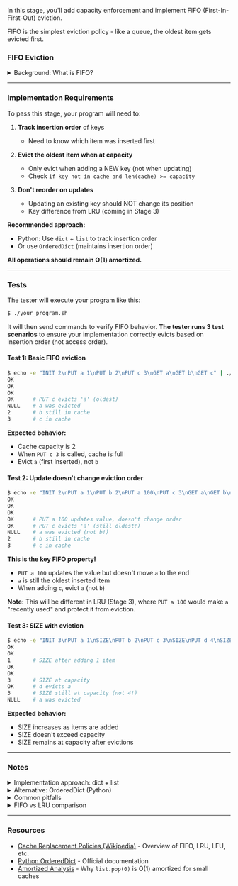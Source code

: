 In this stage, you'll add capacity enforcement and implement FIFO (First-In-First-Out) eviction.

FIFO is the simplest eviction policy - like a queue, the oldest item gets evicted first.

### FIFO Eviction

<details>
<summary>Background: What is FIFO?</summary>

**FIFO (First-In-First-Out)** evicts the oldest inserted item when the cache is full.

```
Cache capacity: 2

PUT a 1  →  {a:1}
PUT b 2  →  {a:1, b:2}         (full)
PUT c 3  →  {b:2, c:3}         (evicts 'a', oldest)
GET b    →  2
PUT d 4  →  {c:3, d:4}         (evicts 'b', oldest)
```

**Key property:** Eviction order is based on **insertion time**, not access time.

**FIFO vs LRU preview:**

| Policy | Evicts | Tracks | Use case |
|--------|--------|--------|----------|
| **FIFO** (this stage) | Oldest inserted | Insertion order | Simple caches, predictable eviction |
| **LRU** (Stage 3) | Least recently used | Access order | Production caches (Redis, browsers) |

**Important:** In FIFO, updating an existing key does NOT change its position in the eviction queue.

```
PUT a 1  →  {a:1}
PUT b 2  →  {a:1, b:2}
PUT a 100 → {a:100, b:2}       ('a' updated but still oldest)
PUT c 3  →  {b:2, c:3}         (evicts 'a', not 'b')
```

</details>

---

### Implementation Requirements

To pass this stage, your program will need to:

1. **Track insertion order** of keys
   - Need to know which item was inserted first
   
2. **Evict the oldest item when at capacity**
   - Only evict when adding a NEW key (not when updating)
   - Check `if key not in cache and len(cache) >= capacity`
   
3. **Don't reorder on updates**
   - Updating an existing key should NOT change its position
   - Key difference from LRU (coming in Stage 3)

**Recommended approach:**
- Python: Use `dict` + `list` to track insertion order
- Or use `OrderedDict` (maintains insertion order)

**All operations should remain O(1) amortized.**

---

### Tests

The tester will execute your program like this:

```bash
$ ./your_program.sh
```

It will then send commands to verify FIFO behavior. **The tester runs 3 test scenarios** to ensure your implementation correctly evicts based on insertion order (not access order).

#### Test 1: Basic FIFO eviction

```bash
$ echo -e "INIT 2\nPUT a 1\nPUT b 2\nPUT c 3\nGET a\nGET b\nGET c" | ./your_program.sh
OK
OK
OK
OK      # PUT c evicts 'a' (oldest)
NULL    # a was evicted
2       # b still in cache
3       # c in cache
```

**Expected behavior:**
- Cache capacity is 2
- When `PUT c 3` is called, cache is full
- Evict `a` (first inserted), not `b`

#### Test 2: Update doesn't change eviction order

```bash
$ echo -e "INIT 2\nPUT a 1\nPUT b 2\nPUT a 100\nPUT c 3\nGET a\nGET b\nGET c" | ./your_program.sh
OK
OK
OK
OK      # PUT a 100 updates value, doesn't change order
OK      # PUT c evicts 'a' (still oldest!)
NULL    # a was evicted (not b!)
2       # b still in cache
3       # c in cache
```

**This is the key FIFO property!**
- `PUT a 100` updates the value but doesn't move `a` to the end
- `a` is still the oldest inserted item
- When adding `c`, evict `a` (not `b`)

**Note:** This will be different in LRU (Stage 3), where `PUT a 100` would make `a` "recently used" and protect it from eviction.

#### Test 3: SIZE with eviction

```bash
$ echo -e "INIT 3\nPUT a 1\nSIZE\nPUT b 2\nPUT c 3\nSIZE\nPUT d 4\nSIZE\nGET a" | ./your_program.sh
OK
OK
1       # SIZE after adding 1 item
OK
OK
3       # SIZE at capacity
OK      # d evicts a
3       # SIZE still at capacity (not 4!)
NULL    # a was evicted
```

**Expected behavior:**
- SIZE increases as items are added
- SIZE doesn't exceed capacity
- SIZE remains at capacity after evictions

---

### Notes

<details>
<summary>Implementation approach: dict + list</summary>

Python 3.7+ dictionaries maintain insertion order, but you still need to track which key to evict:

```python
class LRUCache:
    def __init__(self, capacity):
        self.capacity = capacity
        self.cache = {}
        self.insertion_order = []  # Track insertion order
    
    def get(self, key):
        return self.cache.get(key)
    
    def put(self, key, value):
        # If key exists, update value but DON'T change order
        if key in self.cache:
            self.cache[key] = value
            return
        
        # If at capacity, evict oldest
        if len(self.cache) >= self.capacity:
            oldest_key = self.insertion_order.pop(0)  # Remove first
            del self.cache[oldest_key]
        
        # Add new item
        self.cache[key] = value
        self.insertion_order.append(key)
    
    def size(self):
        return len(self.cache)
```

**Complexity:**
- `get()`: O(1)
- `put()`: O(n) worst case due to `list.pop(0)`, O(1) amortized
- `size()`: O(1)

**Note:** `list.pop(0)` is O(n), but for small caches this is acceptable. In Stage 4, you'll learn how to achieve true O(1) with a doubly linked list.

</details>

<details>
<summary>Alternative: OrderedDict (Python)</summary>

Python's `OrderedDict` can also work for FIFO:

```python
from collections import OrderedDict

class LRUCache:
    def __init__(self, capacity):
        self.capacity = capacity
        self.cache = OrderedDict()
    
    def get(self, key):
        return self.cache.get(key)
    
    def put(self, key, value):
        # If key exists, update without reordering
        if key in self.cache:
            self.cache[key] = value
            return
        
        # If at capacity, evict oldest
        if len(self.cache) >= self.capacity:
            self.cache.popitem(last=False)  # Remove first item
        
        # Add new item
        self.cache[key] = value
    
    def size(self):
        return len(self.cache)
```

**Key method:**
- `.popitem(last=False)` - Removes the first (oldest) item in O(1)

**Caveat:** Don't use `.move_to_end()` in this stage - that's for LRU (Stage 3)!

</details>

<details>
<summary>Common pitfalls</summary>

**1. Reordering on update (wrong for FIFO)**
```python
# ❌ WRONG - this is LRU behavior, not FIFO!
def put(self, key, value):
    if key in self.cache:
        # Don't remove and re-add for FIFO!
        self.insertion_order.remove(key)
        self.insertion_order.append(key)
    # ...

# ✅ CORRECT - FIFO doesn't reorder on update
def put(self, key, value):
    if key in self.cache:
        self.cache[key] = value  # Just update value
        return  # Don't change order!
    # ...
```

**2. Evicting when updating existing key**
```python
# ❌ WRONG - evicts even when just updating
def put(self, key, value):
    if len(self.cache) >= self.capacity:
        # This will evict even if key already exists!
        oldest = self.insertion_order.pop(0)
        del self.cache[oldest]
    self.cache[key] = value

# ✅ CORRECT - only evict when adding NEW key
def put(self, key, value):
    if key in self.cache:
        self.cache[key] = value
        return
    
    # Only evict if adding NEW key at capacity
    if len(self.cache) >= self.capacity:
        oldest = self.insertion_order.pop(0)
        del self.cache[oldest]
    
    self.cache[key] = value
    self.insertion_order.append(key)
```

**3. Not removing from insertion_order list**
```python
# ❌ WRONG - memory leak, list grows forever
def put(self, key, value):
    if len(self.cache) >= self.capacity:
        oldest = self.insertion_order.pop(0)
        # Forgot to delete from cache!
    self.cache[key] = value
    self.insertion_order.append(key)

# ✅ CORRECT - remove from BOTH structures
def put(self, key, value):
    if key in self.cache:
        self.cache[key] = value
        return
    
    if len(self.cache) >= self.capacity:
        oldest = self.insertion_order.pop(0)
        del self.cache[oldest]  # Also delete from cache!
    
    self.cache[key] = value
    self.insertion_order.append(key)
```

</details>

<details>
<summary>FIFO vs LRU comparison</summary>

Understanding FIFO helps you appreciate LRU (Stage 3):

**FIFO example:**
```
INIT 2
PUT a 1  →  {a:1}
PUT b 2  →  {a:1, b:2}
GET a    →  1 (no order change in FIFO!)
PUT c 3  →  {b:2, c:3} (evicts 'a')
```

**LRU example (Stage 3 preview):**
```
INIT 2
PUT a 1  →  {a:1}
PUT b 2  →  {a:1, b:2}
GET a    →  1 (moves 'a' to end - "recently used")
PUT c 3  →  {a:1, c:3} (evicts 'b', not 'a'!)
```

**Key difference:** LRU tracks **access order**, FIFO tracks **insertion order**.

In real-world caches, LRU is almost always better because frequently accessed items stay in cache longer.

</details>

---

### Resources

- [Cache Replacement Policies (Wikipedia)](https://en.wikipedia.org/wiki/Cache_replacement_policies) - Overview of FIFO, LRU, LFU, etc.
- [Python OrderedDict](https://docs.python.org/3/library/collections.html#collections.OrderedDict) - Official documentation
- [Amortized Analysis](https://en.wikipedia.org/wiki/Amortized_analysis) - Why `list.pop(0)` is O(1) amortized for small caches
